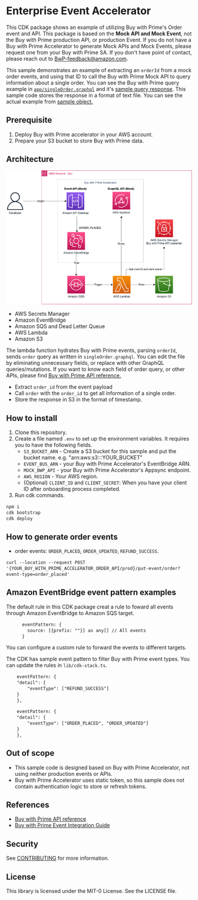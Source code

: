# Enterprise Event Accelerator 

This CDK package shows an example of utilizing Buy with Prime's Order event and API. This package is based on the **Mock API and Mock Event**, not the Buy with Prime production API, or production Event. If you do not have a Buy with Prime Accelerator to generate Mock APIs and Mock Events, please request one from your Buy with Prime SA. If you don't have point of contact, please reach out to BwP-feedback@amazon.com.   

This sample demonstrates an example of extracting an `orderId` from a mock order events, and using that ID to call the Buy with Prime Mock API to query information about a single order. You can see the Buy with Prime query example in [`app/singleOrder.graphql`](app/singleOrder.graphql) and it's [sample query response](query_response/index.md). This sample code stores the response in a format of text file. You can see the actual example from [sample object.](sample_object/2023-09-01%2005_36_23)

## Prerequisite
1. Deploy Buy with Prime accelerator in your AWS account. 
2. Prepare your S3 bucket to store Buy with Prime data. 

## Architecture
![](static/event-accelerator-2.png)
- AWS Secrets Manager
- Amazon EventBridge
- Amazon SQS and Dead Letter Queue
- AWS Lambda
- Amazon S3

The lambda function hydrates Buy with Prime events, parsing `orderId`, sends `order` query as written in `singleOrder.graphql`. You can edit the file by eliminating unnecessary fields, or replace with other GraphQL queries/mutations. If you want to know each field of order query, or other APIs, please find [Buy with Prime API reference.](https://documents.partners.buywithprime.amazon.com/private/page/api-reference)

- Extract `order_id` from the event payload 
- Call `order` with the `order_id` to get all information of a single order.  
- Store the response in S3 in the format of timestamp. 

## How to install
1. Clone this repository.
2. Create a file named `.env` to set up the environment variables. It requires you to have the following fields.
    - `S3_BUCKET_ARN` - Create a S3 bucket for this sample and put the bucket name. e.g. "arn:aws:s3:::YOUR_BUCKET"
    - `EVENT_BUS_ARN` - your Buy with Prime Accelerator's EventBridge ARN.
    - `MOCK_BWP_API` - your Buy with Prime Accelerator's Appsync endpoint. 
    - `AWS_REGION` - Your AWS region. 
    - (Optional) `CLIENT_ID` and `CLIENT_SECRET`: When you have your client ID after onboarding process completed.  
3. Run cdk commands.
```
npm i
cdk bootstrap
cdk deploy
```
## How to generate order events
- order events: `ORDER_PLACED`, `ORDER_UPDATED`, `REFUND_SUCCESS`.

```
curl --location --request POST '{YOUR_BUY_WITH_PRIME_ACCELERATOR_ORDER_API/prod}/put-event/order?event-type=order_placed'
```

## Amazon EventBridge event pattern examples
The default rule in this CDK package creat a rule to foward all events through Amazon EventBridge to Amazon SQS target. 
```
      eventPattern: {
        source: [{prefix: ""}] as any[] // All events
      }
```

You can configure a custom rule to forward the events to different targets.

The CDK has sample event pattern to filter Buy with Prime event types. You can update the rules in `lib/cdk-stack.ts`.

```
    eventPattern: {
    "detail": {
        "eventType": ["REFUND_SUCCESS"]
    }
    },
```

```
    eventPattern: {
    "detail": {
        "eventType": ["ORDER_PLACED", "ORDER_UPDATED"]
    }
    },
```
## Out of scope
- This sample code is designed based on Buy with Prime Accelerator, not using neither production events or APIs. 
- Buy with Prime Accelerator uses static token, so this sample does not contain authentication logic to store or refresh tokens. 

## References
- [Buy with Prime API reference](https://documents.partners.buywithprime.amazon.com/private/page/api-reference)
- [Buy with Prime Event Integration Guide](https://documents.partners.buywithprime.amazon.com/private/docs/buy-with-prime-event-integration-guide)

## Security

See [CONTRIBUTING](CONTRIBUTING.md#security-issue-notifications) for more information.

## License

This library is licensed under the MIT-0 License. See the LICENSE file.

